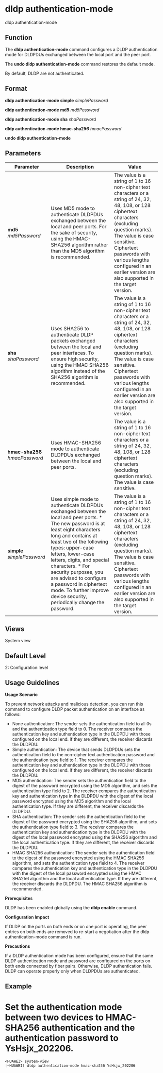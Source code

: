 dldp authentication-mode
========================

dldp authentication-mode

Function
--------



The **dldp authentication-mode** command configures a DLDP authentication mode for DLDPDUs exchanged between the local port and the peer port.

The **undo dldp authentication-mode** command restores the default mode.



By default, DLDP are not authenticated.


Format
------

**dldp authentication-mode simple** *simplePassword*

**dldp authentication-mode md5** *md5Password*

**dldp authentication-mode sha** *shaPassword*

**dldp authentication-mode hmac-sha256** *hmacPassword*

**undo dldp authentication-mode**


Parameters
----------

| Parameter | Description | Value |
| --- | --- | --- |
| **md5** *md5Password* | Uses MD5 mode to authenticate DLDPDUs exchanged between the local and peer ports.  For the sake of security, using the HMAC-SHA256 algorithm rather than the MD5 algorithm is recommended. | The value is a string of 1 to 16 non-cipher text characters or a string of 24, 32, 48, 108, or 128 ciphertext characters (excluding question marks). The value is case sensitive.  Ciphertext passwords with various lengths configured in an earlier version are also supported in the target version. |
| **sha** *shaPassword* | Uses SHA256 to authenticate DLDP packets exchanged between the local and peer interfaces.  To ensure high security, using the HMAC SHA256 algorithm instead of the SHA256 algorithm is recommended. | The value is a string of 1 to 16 non-cipher text characters or a string of 24, 32, 48, 108, or 128 ciphertext characters (excluding question marks). The value is case sensitive.  Ciphertext passwords with various lengths configured in an earlier version are also supported in the target version. |
| **hmac-sha256** *hmacPassword* | Uses HMAC-SHA256 mode to authenticate DLDPDUs exchanged between the local and peer ports. | The value is a string of 1 to 16 non-cipher text characters or a string of 24, 32, 48, 108, or 128 ciphertext characters (excluding question marks). The value is case sensitive. |
| **simple** *simplePassword* | Uses simple mode to authenticate DLDPDUs exchanged between the local and peer ports.   * The new password is at least eight characters long and contains at least two of the following types: upper-case letters, lower-case letters, digits, and special characters. * For security purposes, you are advised to configure a password in ciphertext mode. To further improve device security, periodically change the password. | The value is a string of 1 to 16 non-cipher text characters or a string of 24, 32, 48, 108, or 128 ciphertext characters (excluding question marks). The value is case sensitive.  Ciphertext passwords with various lengths configured in an earlier version are also supported in the target version. |



Views
-----

System view


Default Level
-------------

2: Configuration level


Usage Guidelines
----------------

**Usage Scenario**

To prevent network attacks and malicious detection, you can run this command to configure DLDP packet authentication on an interface as follows:

* None authentication: The sender sets the authentication field to all 0s and the authentication type field to 0. The receiver compares the authentication key and authentication type in the DLDPDU with those configured on the local end. If they are different, the receiver discards the DLDPDU.
* Simple authentication: The device that sends DLDPDUs sets the authentication field to the non-cipher text authentication password and the authentication type field to 1. The receiver compares the authentication key and authentication type in the DLDPDU with those configured on the local end. If they are different, the receiver discards the DLDPDU.
* MD5 authentication: The sender sets the authentication field to the digest of the password encrypted using the MD5 algorithm, and sets the authentication type field to 2. The receiver compares the authentication key and authentication type in the DLDPDU with the digest of the local password encrypted using the MD5 algorithm and the local authentication type. If they are different, the receiver discards the DLDPDU.
* SHA authentication: The sender sets the authentication field to the digest of the password encrypted using the SHA256 algorithm, and sets the authentication type field to 3. The receiver compares the authentication key and authentication type in the DLDPDU with the digest of the local password encrypted using the SHA256 algorithm and the local authentication type. If they are different, the receiver discards the DLDPDU.
* HMAC SHA256 authentication: The sender sets the authentication field to the digest of the password encrypted using the HMAC SHA256 algorithm, and sets the authentication type field to 4. The receiver compares the authentication key and authentication type in the DLDPDU with the digest of the local password encrypted using the HMAC SHA256 algorithm and the local authentication type. If they are different, the receiver discards the DLDPDU. The HMAC SHA256 algorithm is recommended.

**Prerequisites**

DLDP has been enabled globally using the **dldp enable** command.

**Configuration Impact**

If DLDP on the ports on both ends or on one port is operating, the peer entries on both ends are removed to re-start a negotiation after the dldp authentication-mode command is run.

**Precautions**

If a DLDP authentication mode has been configured, ensure that the same DLDP authentication mode and password are configured on the ports on both ends connected by fiber pairs. Otherwise, DLDP authentication fails. DLDP can operate properly only when DLDPDUs are authenticated.


Example
-------

# Set the authentication mode between two devices to HMAC-SHA256 authentication and the authentication password to YsHsjx\_202206.
```
<HUAWEI> system-view
[~HUAWEI] dldp authentication-mode hmac-sha256 YsHsjx_202206

```